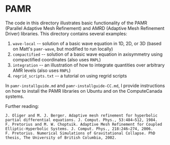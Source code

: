 # PAMR

The code in this directory illustrates basic functionality of the PAMR (Parallel Adaptive Mesh Refinement) and AMRD (Adaptive Mesh Refinement Driver) libraries. This directory contains several examples:
1. `wave-local` -- solution of a basic wave equation in 1D, 2D, or 3D (based on Matt's `pamr-wave`, but modified to run locally)
2. `compactified` -- solution of a basic wave equation in axisymmetry using compactified coordinates (also uses `RNPL`)
3. `integration` -- an illustration of how to integrate quantities over arbitrary AMR levels (also uses `RNPL`)
4. `regrid_scripts.txt` -- a tutorial on using regrid scripts

In `pamr-installguide.md` and `pamr-installguide-CC.md`, I provide instructions on how to install the PAMR libraries on Ubuntu and on the ComputeCanada systems.

Further reading:
```
J. Oliger and M. J. Berger. Adaptive mesh refinement for hyperbolic partial differential equations. J. Comput. Phys., 53:484–512, 1984.
F. Pretorius and M. W. Choptuik. Adaptive Mesh Refinement for Coupled Elliptic-Hyperbolic Systems. J. Comput. Phys., 218:246–274, 2006.
F. Pretorius. Numerical Simulations of Gravitational Collapse. PhD thesis, The University of British Columbia, 2002.
```
